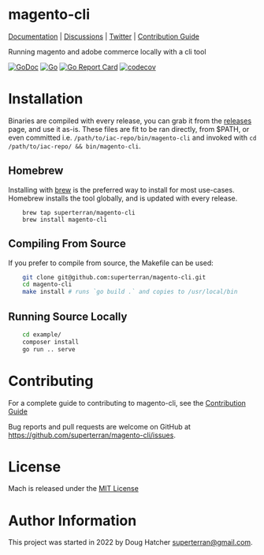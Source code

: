 # magento-cli

[Documentation](https://superterran.net/magento-cli) |
[Discussions](https://github.com/superterran/magento-cli/discussions) |
[Twitter](https://twitter.com/superterran) |
[Contribution Guide](CONTRIBUTING.md)

Running magento and adobe commerce locally with a cli tool

[![GoDoc](https://godoc.org/github.com/gohugoio/hugo?status.svg)](https://pkg.go.dev/github.com/superterran/magento-cli)
[![Go](https://github.com/superterran/magento-cli/actions/workflows/go.yml/badge.svg?branch=main)](https://github.com/superterran/magento-cli/actions/workflows/go.yml) 
[![Go Report Card](https://goreportcard.com/badge/github.com/superterran/magento-cli)](https://goreportcard.com/report/github.com/superterran/magneto-cli)
[![codecov](https://codecov.io/gh/superterran/magento-cli/branch/main/graph/badge.svg?token=S48U2MJP9I)](https://codecov.io/gh/superterran/magento-cli)

# Installation 

Binaries are compiled with every release, you can grab it from the [releases](https://github.com/superterran/magento-cli/releases/) page, and use it as-is. These files are fit to be ran directly, from $PATH, or even committed i.e. `/path/to/iac-repo/bin/magento-cli` and invoked with `cd /path/to/iac-repo/ && bin/magento-cli`.

## Homebrew

Installing with [brew](https://brew.sh/) is the preferred way to install for most use-cases. Homebrew installs the tool globally, and is updated with every release. 

```/bin/bash
    brew tap superterran/magento-cli
    brew install magento-cli
```

## Compiling From Source

If you prefer to compile from source, the Makefile can be used:

```bash
    git clone git@github.com:superterran/magento-cli.git 
    cd magento-cli
    make install # runs `go build .` and copies to /usr/local/bin
```

## Running Source Locally

```bash
    cd example/
    composer install
    go run .. serve
```

# Contributing

For a complete guide to contributing to magento-cli, see the [Contribution Guide](CONTRIBUTING.md)

Bug reports and pull requests are welcome on GitHub at https://github.com/superterran/magento-cli/issues. 

# License
Mach is released under the [MIT License](LICENSE)

# Author Information
This project was started in 2022 by Doug Hatcher <superterran@gmail.com>.
